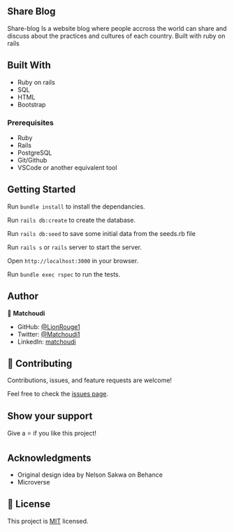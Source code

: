 ## Share Blog

Share-blog Is a website blog where people accross the world can share and discuss about the practices and cultures of each country. Built with ruby on rails

## Built With

- Ruby on rails
- SQL
- HTML
- Bootstrap

### Prerequisites

- Ruby
- Rails
- PostgreSQL
- Git/Github
- VSCode or another equivalent tool

## Getting Started

Run  ``` bundle install ``` to install the dependancies.

Run ``` rails db:create ``` to create the database.

Run ``` rails db:seed ``` to save some initial data from the seeds.rb file

Run ``` rails s ```  or ``` rails ``` server to start the server.

Open ``` http://localhost:3000 ``` in your browser.

Run ``` bundle exec rspec ``` to run the tests.

## Author

👤 **Matchoudi**

- GitHub: [@LionRouge1](https://github.com/LionRouge1)
- Twitter: [@Matchoudi1](https://twitter.com/Matchoudi1)
- LinkedIn: [matchoudi](https://linkedin.com/in/matchoudi)


## 🤝 Contributing

Contributions, issues, and feature requests are welcome!

Feel free to check the [issues page](../../issues/).

## Show your support

Give a ⭐️ if you like this project!

## Acknowledgments

- Original design idea by Nelson Sakwa on Behance
- Microverse

## 📝 License

This project is [MIT](./MIT.md) licensed.
